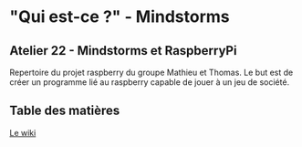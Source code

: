 # "Qui est-ce ?" - Mindstorms
## Atelier 22 - Mindstorms et RaspberryPi
Repertoire du projet raspberry du groupe Mathieu et Thomas.
Le but est de créer un programme lié au raspberry capable de jouer à un jeu de société.

## Table des matières
<a href="https://github.com/divtec-cejef/2019-CCH-BrickPi7-Thomas-Mathieu/wiki">Le wiki</a>
